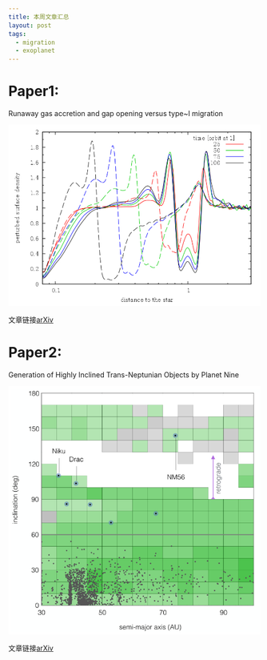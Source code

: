 ```yaml
---
title: 本周文章汇总
layout: post
tags:
  - migration
  - exoplanet
---
```


# Paper1: 

Runaway gas accretion and gap opening versus type~I migration

![](/media/files/2016/10/19/paper1.png)

文章链接[arXiv](https://arxiv.org/abs/1610.05403)


# Paper2: 

Generation of Highly Inclined Trans-Neptunian Objects by Planet Nine

![](/media/files/2016/10/19/paper2.png)

文章链接[arXiv](https://arxiv.org/abs/1610.04992)


